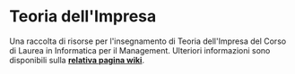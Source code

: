 # Teoria dell'Impresa

Una raccolta di risorse per l'insegnamento di Teoria dell'Impresa del Corso di
Laurea in Informatica per il Management. Ulteriori informazioni sono disponibili sulla
[**relativa pagina
wiki**](https://csunibo.github.io/wiki/raccolte-di-risorse/index.html).
